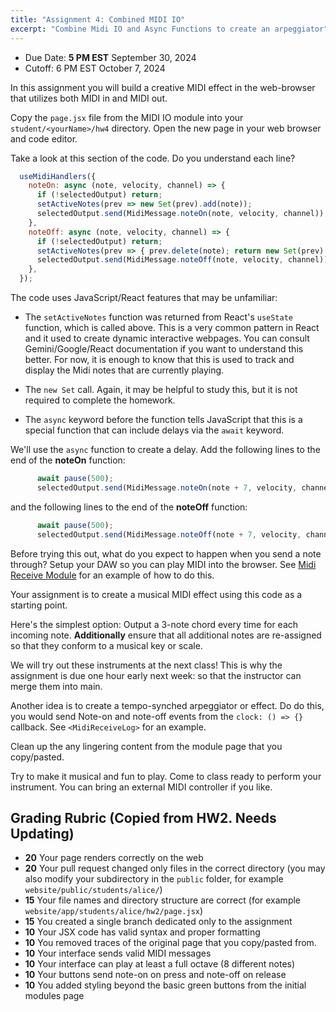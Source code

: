 ```yaml
---
title: "Assignment 4: Combined MIDI IO"
excerpt: "Combine Midi IO and Async Functions to create an arpeggiator"
---
```


- Due Date: **5 PM EST** September 30, 2024
- Cutoff: 6 PM EST October 7, 2024

In this assignment you will build a creative MIDI effect in the web-browser that utilizes both MIDI in and MIDI out.

Copy the `page.jsx` file from the MIDI IO module into your `student/<yourName>/hw4` directory. Open the new page in your web browser and code editor. 

Take a look at this section of the code. Do you understand each line?

```JavaScript
  useMidiHandlers({
    noteOn: async (note, velocity, channel) => {
      if (!selectedOutput) return;
      setActiveNotes(prev => new Set(prev).add(note));
      selectedOutput.send(MidiMessage.noteOn(note, velocity, channel));
    },
    noteOff: async (note, velocity, channel) => {
      if (!selectedOutput) return;
      setActiveNotes(prev => { prev.delete(note); return new Set(prev) });
      selectedOutput.send(MidiMessage.noteOff(note, velocity, channel));
    },
  });
```

The code uses JavaScript/React features that may be unfamiliar:

- The `setActiveNotes` function was returned from React's `useState` function,
  which is called above. This is a very common pattern in React and it used to
  create dynamic interactive webpages. You can consult Gemini/Google/React
  documentation if you want to understand this better. For now, it is enough to
  know that this is used to track and display the Midi notes that are currently
  playing.

- The `new Set` call. Again, it may be helpful to study this, but it is not
  required to complete the homework. 

- The `async` keyword before the function tells JavaScript that this is a
  special function that can include delays via the `await` keyword.

We'll use the `async` function to create a delay. Add the following lines to the
end of the **noteOn** function:

```javascript
      await pause(500);
      selectedOutput.send(MidiMessage.noteOn(note + 7, velocity, channel));
```

and the following lines to the end of the **noteOff** function:

```javascript
      await pause(500);
      selectedOutput.send(MidiMessage.noteOff(note + 7, velocity, channel));
```

Before trying this out, what do you expect to happen when you send a note through? Setup your DAW so you can play MIDI into the browser. See [Midi Receive Module](/modules/midi-receive) for an example of how to do this.

Your assignment is to create a musical MIDI effect using this code as a starting point.

Here's the simplest option: Output a 3-note chord every time for each incoming note. **Additionally** ensure that all additional notes are re-assigned so that they conform to a musical key or scale.

We will try out these instruments at the next class! This is why the assignment is due one hour early next week: so that the instructor can merge them into main. 

Another idea is to create a tempo-synched arpeggiator or effect. Do do this, you would send Note-on and note-off events from the `clock: () => {}` callback. See `<MidiReceiveLog>` for an example.

Clean up the any lingering content from the module page that you copy/pasted.

Try to make it musical and fun to play. Come to class ready to perform your instrument. You can bring an external MIDI controller if you like.

## Grading Rubric (Copied from HW2. Needs Updating)

- **20** Your page renders correctly on the web
- **20** Your pull request changed only files in the correct directory (you may also modify your subdirectory in the `public` folder, for example `website/public/students/alice/`)
- **15** Your file names and directory structure are correct (for example `website/app/students/alice/hw2/page.jsx`)
- **15** You created a single branch dedicated only to the assignment
- **10** Your JSX code has valid syntax and proper formatting
- **10** You removed traces of the original page that you copy/pasted from.
- **10** Your interface sends valid MIDI messages
- **10** Your interface can play at least a full octave (8 different notes)
- **10** Your buttons send note-on on press and note-off on release
- **10** You added styling beyond the basic green buttons from the initial modules page
